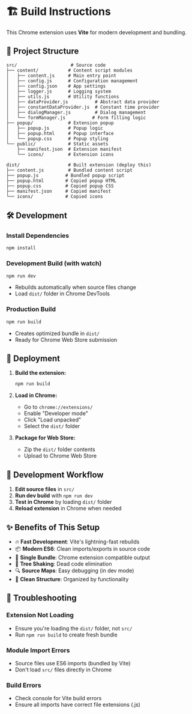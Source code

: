 # 🏗️ Build Instructions

This Chrome extension uses **Vite** for modern development and bundling.

## 📁 Project Structure

```
src/                    # Source code
├── content/           # Content script modules
│   ├── content.js     # Main entry point
│   ├── config.js      # Configuration management
│   ├── config.json    # App settings
│   ├── logger.js      # Logging system
│   ├── utils.js       # Utility functions
│   ├── dataProvider.js          # Abstract data provider
│   ├── constantDataProvider.js  # Constant time provider
│   ├── dialogManager.js         # Dialog management
│   └── formManager.js          # Form filling logic
├── popup/             # Extension popup
│   ├── popup.js       # Popup logic
│   ├── popup.html     # Popup interface
│   └── popup.css      # Popup styling
└── public/            # Static assets
    ├── manifest.json  # Extension manifest
    └── icons/         # Extension icons

dist/                  # Built extension (deploy this)
├── content.js         # Bundled content script
├── popup.js          # Bundled popup script
├── popup.html        # Copied popup HTML
├── popup.css         # Copied popup CSS
├── manifest.json     # Copied manifest
└── icons/            # Copied icons
```

## 🛠️ Development

### Install Dependencies
```bash
npm install
```

### Development Build (with watch)
```bash
npm run dev
```
- Rebuilds automatically when source files change
- Load `dist/` folder in Chrome DevTools

### Production Build
```bash
npm run build
```
- Creates optimized bundle in `dist/`
- Ready for Chrome Web Store submission

## 🚀 Deployment

1. **Build the extension:**
   ```bash
   npm run build
   ```

2. **Load in Chrome:**
   - Go to `chrome://extensions/`
   - Enable "Developer mode"
   - Click "Load unpacked"
   - Select the `dist/` folder

3. **Package for Web Store:**
   - Zip the `dist/` folder contents
   - Upload to Chrome Web Store

## 📝 Development Workflow

1. **Edit source files** in `src/`
2. **Run dev build** with `npm run dev`
3. **Test in Chrome** by loading `dist/` folder
4. **Reload extension** in Chrome when needed

## ✨ Benefits of This Setup

- 🔥 **Fast Development**: Vite's lightning-fast rebuilds
- 📦 **Modern ES6**: Clean imports/exports in source code
- 🎯 **Single Bundle**: Chrome extension compatible output
- 🧹 **Tree Shaking**: Dead code elimination
- 🔍 **Source Maps**: Easy debugging (in dev mode)
- 📁 **Clean Structure**: Organized by functionality

## 🐛 Troubleshooting

### Extension Not Loading
- Ensure you're loading the `dist/` folder, not `src/`
- Run `npm run build` to create fresh bundle

### Module Import Errors
- Source files use ES6 imports (bundled by Vite)
- Don't load `src/` files directly in Chrome

### Build Errors
- Check console for Vite build errors
- Ensure all imports have correct file extensions (.js)
